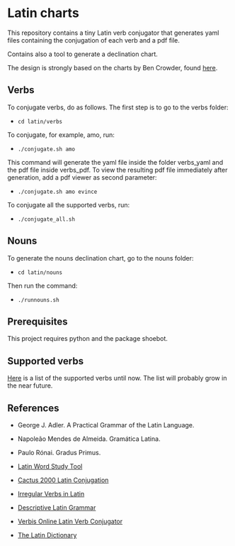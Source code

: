 # Latin charts

This repository contains a tiny Latin verb conjugator that generates yaml files containing the conjugation of each verb and a pdf file.

Contains also a tool to generate a declination chart.

The design is strongly based on the charts by Ben Crowder, found [here](https://github.com/bccharts).

## Verbs

To conjugate verbs, do as follows. The first step is to go to the verbs folder:

* `cd latin/verbs`

To conjugate, for example, amo, run:

* `./conjugate.sh amo`

This command will generate the yaml file inside the folder verbs_yaml and the pdf file inside verbs_pdf. To view the resulting pdf file immediately after generation, add a pdf viewer as second parameter:

* `./conjugate.sh amo evince`

To conjugate all the supported verbs, run:

* `./conjugate_all.sh`

## Nouns

To generate the nouns declination chart, go to the nouns folder:

* `cd latin/nouns`

Then run the command:

* `./runnouns.sh`

## Prerequisites

This project requires python and the package shoebot.

## Supported verbs

[Here](https://github.com/ddantas/latin/blob/master/verbs/verbs_data/latin_verbs_ids.txt) is a list of the supported verbs until now. The list will probably grow in the near future.

## References

* George J. Adler. A Practical Grammar of the Latin Language.

* Napoleão Mendes de Almeida. Gramática Latina.

* Paulo Rónai. Gradus Primus.

* [Latin Word Study Tool](http://www.perseus.tufts.edu/hopper/morph?l=chartis&la=latin)

* [Cactus 2000 Latin Conjugation](http://latin.cactus2000.de/index.en.php)

* [Irregular Verbs in Latin](http://ancienthistory.about.com/od/irregulars/)

* [Descriptive Latin Grammar](http://www.orbilat.com/Languages/Latin/Grammar/)

* [Verbis Online Latin Verb Conjugator](http://www.verbix.com/languages/latin.shtml)

* [The Latin Dictionary](http://latindictionary.wikidot.com/)


